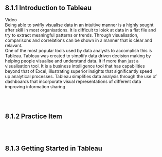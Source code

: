 ## 8.1.1 Introduction to Tableau
Video
<br/>
Being able to swifly visualise data in an intuitive manner is a highly sought after skill in most organisations. It is difficult to loiok at data in a flat file and try to extract meaningful patterns or trends. Through visualisation, comparisons and correlations can be shown in a manner that is clear and relavant.
<br/>
One of the most popular tools used by data analysts to accomplish this is Tableau. Tableau was created to simplify data driven decision making by helping people visualise and understand data. It if more than just a visualisation tool. It is a business intelligence tool that has capabilities beyond that of Excel, illustrating superior insights that significantly speed up analytical processes. Tableau simplifies data analysis through the use of dashboards that incorporate visual representations of different data improving information sharing. 

<br/><br/>

## 8.1.2 Practice Item

<br/><br/>

## 8.1.3 Getting Started in Tableau
